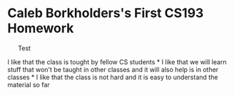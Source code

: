 # Caleb Borkholders's First CS193 Homework

<ul> Test </ul> 
I like that the class is tought by fellow CS students
* I like that we will learn stuff that won't be taught in other classes and it will also help is in other classes
* I like that the class is not hard and it is easy to understand the material so far
